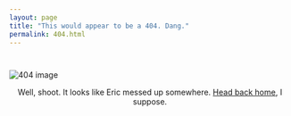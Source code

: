 ```yaml
---
layout: page
title: "This would appear to be a 404. Dang."
permalink: 404.html
---
```


<img src="{{ site.baseurl }}/assets/img/404img.jpg" alt="404 image" style="max-width: 100%; height: auto; margin-top: 2em;" />

<p class="lead" style="text-align: center;">
  Well, shoot. It looks like Eric messed up somewhere. <a href="{{ site.baseurl }}/">Head back home</a>, I suppose.
</p>
